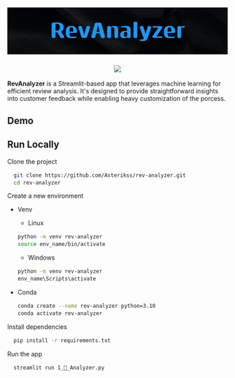 <h1 align="center">
  <!-- <img src="https://github.com/Asterikss/ttestt/blob/visuals/RevAnalyzerImg.png?raw=true" alt="RevAnalyzer"> -->
  <img src="https://github.com/Asterikss/ttestt/blob/visuals/RevAnalyzer2.png?raw=true" alt="RevAnalyzer">
</h1>

<!-- [![contributions](https://img.shields.io/badge/contributions-welcome-orange)](https://github.com/Asterikss/rev-analyzer/pulls) -->
<!-- [![Downloads](https://img.shields.io/github/downloads/neovim/neovim/total.svg?maxAge=2592001)](https://github.com/neovim/neovim/releases/) -->
<p align="center">
    <!-- <a href="https://best-of.org" title="Best-of Badge"><img src="http://bit.ly/3o3EHNN"></a> -->
    <!-- <a href="#-general-machine-learning" title="Project Count"><img src="https://img.shields.io/badge/projects-100-blue.svg?color=5ac4bf"></a> -->
    <a href="https://github.com/Asterikss/rev-analyzer/pulls" title="Contributing"><img src="https://img.shields.io/badge/contributions-welcome-orange"></a>
    <!-- <a href="https://github.com/jrieke/best-of-streamlit/releases" title="Updates"><img src="https://img.shields.io/github/release-date/jrieke/best-of-streamlit?color=green&label=updated"></a> -->
</p>
<!-- [watch this repo](https://github.com/user/repository/subscription) -->
<!-- [create issue](https://github.com/user/repository/issues/new) -->

**RevAnalyzer** is a Streamlit-based app that leverages machine learning for
efficient review analysis. It's designed to provide straightforward insights
into customer feedback while enabling heavy customization of the porcess.


## Demo


## Run Locally

Clone the project

```bash
  git clone https://github.com/Asterikss/rev-analyzer.git
  cd rev-analyzer
```

Create a new environment
*  Venv
    * Linux
    ```bash
    python -m venv rev-analyzer
    source env_name/bin/activate
    ```
    * Windows

    ```bash
    python -m venv rev-analyzer
    env_name\Scripts\activate
    ```

* Conda

    ```bash
    conda create --name rev-analyzer python=3.10
    conda activate rev-analyzer
    ```

Install dependencies

```bash
  pip install -r requirements.txt
```

Run the app

```bash
  streamlit run 1_🔬_Analyzer.py
```
